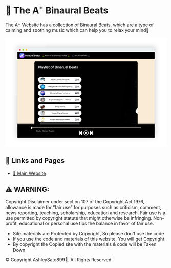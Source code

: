# 🔵 The A⁺ Binaural Beats
The A+ Website has a collection of Binaural Beats. which are a type of calming and soothing music which can help you to relax your mind🧠

![](https://raw.githubusercontent.com/AshleySato899/the-a-plus/main/screenshot-theaplus.png)

## 🔗 Links and Pages
- [🥰 Main Website](https://the-a-plus.vercel.app)

## ⚠ WARNING:
Copyright Disclaimer under section 107 of the Copyright Act 1976, 
allowance is made for “fair use” for purposes such as criticism, 
comment, news reporting, teaching, scholarship, education and research.
Fair use is a use permitted by copyright statute that might otherwise be 
infringing.  Non-profit, educational or personal use tips the balance in 
favor of fair use. 

- Site materials are Protected by Copyright, So please don't use the code
- If you use the code and materials of this website, You will get Copyright
- By copyright the Copied site with the materials & code will be Taken Down

© Copyright AshleySato899💝. All Rights Reserved
